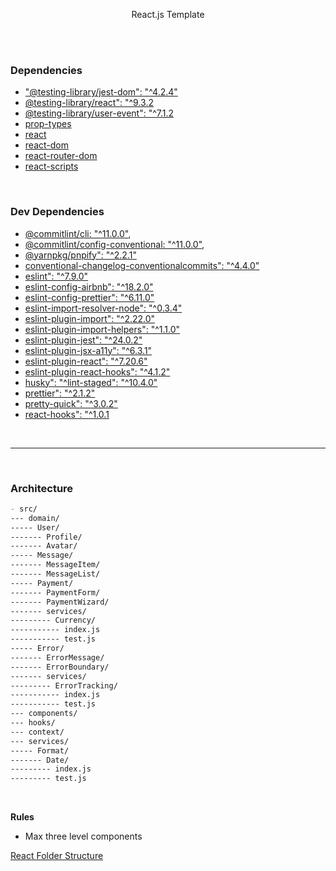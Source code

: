 <p align="center">React.js Template<div>

<br/>
<br/>

<h3>Dependencies</h3>

- ["@testing-library/jest-dom": "^4.2.4"]()
- [@testing-library/react": "^9.3.2]()
- [@testing-library/user-event": "^7.1.2]()
- [prop-types]()
- [react]()
- [react-dom]()
- [react-router-dom]()
- [react-scripts]()

<br/>

<h3>Dev Dependencies</h3>

- [@commitlint/cli: "^11.0.0"](),
- [@commitlint/config-conventional: "^11.0.0"](),
- [@yarnpkg/pnpify": "^2.2.1"]()
- [conventional-changelog-conventionalcommits": "^4.4.0"]()
- [eslint": "^7.9.0"]()
- [eslint-config-airbnb": "^18.2.0"]()
- [eslint-config-prettier": "^6.11.0"]()
- [eslint-import-resolver-node": "^0.3.4"]()
- [eslint-plugin-import": "^2.22.0"]()
- [eslint-plugin-import-helpers": "^1.1.0"]()
- [eslint-plugin-jest": "^24.0.2"]()
- [eslint-plugin-jsx-a11y": "^6.3.1"]()
- [eslint-plugin-react": "^7.20.6"]()
- [eslint-plugin-react-hooks": "^4.1.2"]()
- [husky": "^lint-staged": "^10.4.0"]()
- [prettier": "^2.1.2"]()
- [pretty-quick": "^3.0.2"]()
- [react-hooks": "^1.0.1]()


<br/>
<hr/>
<br/>

<h3>Architecture</h3>

```markdown
- src/
--- domain/
----- User/
------- Profile/
------- Avatar/
----- Message/
------- MessageItem/
------- MessageList/
----- Payment/
------- PaymentForm/
------- PaymentWizard/
------- services/
--------- Currency/
----------- index.js
----------- test.js
----- Error/
------- ErrorMessage/
------- ErrorBoundary/
------- services/
--------- ErrorTracking/
----------- index.js
----------- test.js
--- components/
--- hooks/
--- context/
--- services/
----- Format/
------- Date/
--------- index.js
--------- test.js
```

<br/>

<strong>Rules</strong>
- Max three level components

[React Folder Structure](https://www.robinwieruch.de/react-folder-structure)
